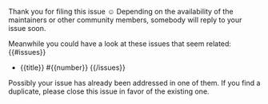 Thank you for filing this issue ☺️  Depending on the availability of the maintainers or other community members, somebody will reply to your issue soon.

Meanwhile you could have a look at these issues that seem related:
{{#issues}}
- {{title}} #{{number}} <!-- {{#keywords}}{{.}} {{/keywords}} -->
{{/issues}}

Possibly your issue has already been addressed in one of them. If you find a duplicate, please close this issue in favor of the existing one.

<!--
Based on this keywords: {{keywordList}}
-->
